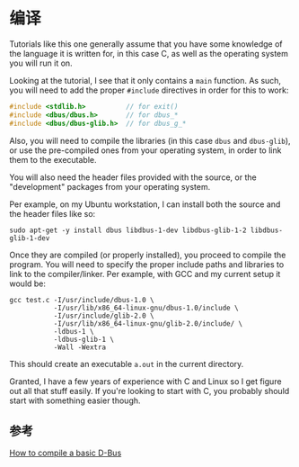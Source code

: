 # 编译

Tutorials like this one generally assume that you have some knowledge of the language it is written for, in this case C, as well as the operating system you will run it on.

Looking at the tutorial, I see that it only contains a `main` function. As such, you will need to add the proper `#include` directives in order for this to work:

```c
#include <stdlib.h>          // for exit()   
#include <dbus/dbus.h>       // for dbus_*   
#include <dbus/dbus-glib.h>  // for dbus_g_*
```

Also, you will need to compile the libraries (in this case `dbus` and `dbus-glib`), or use the pre-compiled ones from your operating system, in order to link them to the executable.

You will also need the header files provided with the source, or the "development" packages from your operating system.

Per example, on my Ubuntu workstation, I can install both the source and the header files like so:

```shell
sudo apt-get -y install dbus libdbus-1-dev libdbus-glib-1-2 libdbus-glib-1-dev
```

Once they are compiled (or properly installed), you proceed to compile the program. You will need to specify the proper include paths and libraries to link to the compiler/linker. Per example, with GCC and my current setup it would be:

```shell
gcc test.c -I/usr/include/dbus-1.0 \
           -I/usr/lib/x86_64-linux-gnu/dbus-1.0/include \
           -I/usr/include/glib-2.0 \
           -I/usr/lib/x86_64-linux-gnu/glib-2.0/include/ \
           -ldbus-1 \
           -ldbus-glib-1 \
           -Wall -Wextra
```

This should create an executable `a.out` in the current directory.

Granted, I have a few years of experience with C and Linux so I get figure out all that stuff easily. If you're looking to start with C, you probably should start with something easier though.



## 参考

[How to compile a basic D-Bus](https://stackoverflow.com/a/14264364)